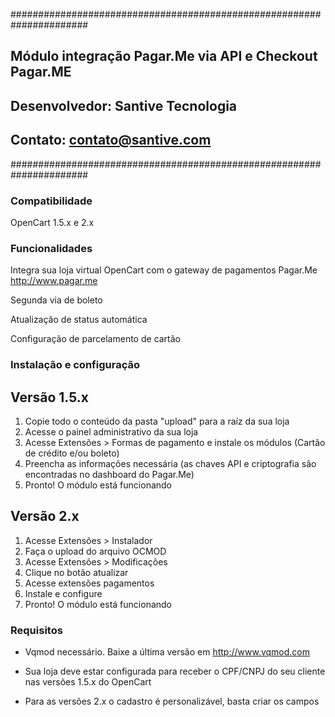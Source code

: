 ######################################################################
##          Módulo integração Pagar.Me via API e Checkout Pagar.ME  ##
##          Desenvolvedor: Santive Tecnologia                       ##
##          Contato: contato@santive.com                            ##
######################################################################

### Compatibilidade

 OpenCart 1.5.x e 2.x

### Funcionalidades

 Integra sua loja virtual OpenCart com o gateway de pagamentos Pagar.Me http://www.pagar.me

 Segunda via de boleto

 Atualização de status automática
 
 Configuração de parcelamento de cartão



### Instalação e configuração
## Versão 1.5.x
1. Copie todo o conteúdo da pasta "upload" para a raíz da sua loja
2. Acesse o painel administrativo da sua loja
3. Acesse Extensões > Formas de pagamento e instale os módulos (Cartão de crédito e/ou boleto)
4. Preencha as informações necessária (as chaves API e criptografia são encontradas no dashboard do Pagar.Me)
5. Pronto! O módulo está funcionando

## Versão 2.x
1. Acesse Extensões > Instalador
2. Faça o upload do arquivo OCMOD
3. Acesse Extensões > Modificações
4. Clique no botão atualizar
5. Acesse extensões pagamentos
6. Instale e configure
7. Pronto! O módulo está funcionando

### Requisitos

- Vqmod necessário. Baixe a última versão em http://www.vqmod.com

- Sua loja deve estar configurada para receber o CPF/CNPJ do seu cliente nas versões 1.5.x do OpenCart

- Para as versões 2.x o cadastro é personalizável, basta criar os campos